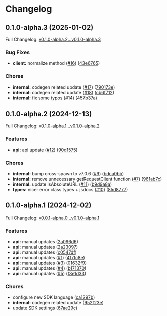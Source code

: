 # Changelog

## 0.1.0-alpha.3 (2025-01-02)

Full Changelog: [v0.1.0-alpha.2...v0.1.0-alpha.3](https://github.com/justement-api/justement-node/compare/v0.1.0-alpha.2...v0.1.0-alpha.3)

### Bug Fixes

* **client:** normalize method ([#16](https://github.com/justement-api/justement-node/issues/16)) ([43e6765](https://github.com/justement-api/justement-node/commit/43e676536bdb141ca19618e8d7bb813955efe166))


### Chores

* **internal:** codegen related update ([#17](https://github.com/justement-api/justement-node/issues/17)) ([790173e](https://github.com/justement-api/justement-node/commit/790173e51013a0bc67000cdea14dd41c174b2b2c))
* **internal:** codegen related update ([#18](https://github.com/justement-api/justement-node/issues/18)) ([cb6f712](https://github.com/justement-api/justement-node/commit/cb6f712314676569c956474c7233d7bce9f8d9b5))
* **internal:** fix some typos ([#14](https://github.com/justement-api/justement-node/issues/14)) ([457b37a](https://github.com/justement-api/justement-node/commit/457b37a652d60d3acd19b28fc2736f241c975620))

## 0.1.0-alpha.2 (2024-12-13)

Full Changelog: [v0.1.0-alpha.1...v0.1.0-alpha.2](https://github.com/justement-api/justement-node/compare/v0.1.0-alpha.1...v0.1.0-alpha.2)

### Features

* **api:** api update ([#12](https://github.com/justement-api/justement-node/issues/12)) ([90d1575](https://github.com/justement-api/justement-node/commit/90d15757177cf8188e5e7032d4412125fec1c1e4))


### Chores

* **internal:** bump cross-spawn to v7.0.6 ([#9](https://github.com/justement-api/justement-node/issues/9)) ([bdca0bb](https://github.com/justement-api/justement-node/commit/bdca0bb4b8831868bce04485b1620fdd4a443721))
* **internal:** remove unnecessary getRequestClient function ([#7](https://github.com/justement-api/justement-node/issues/7)) ([961ab7c](https://github.com/justement-api/justement-node/commit/961ab7ca834c4a1a58dd7d2c7e1dccf323eecbd8))
* **internal:** update isAbsoluteURL ([#11](https://github.com/justement-api/justement-node/issues/11)) ([b9d9a8a](https://github.com/justement-api/justement-node/commit/b9d9a8af4211cb850c949a541d1b8b0e541caa0c))
* **types:** nicer error class types + jsdocs ([#10](https://github.com/justement-api/justement-node/issues/10)) ([85d8777](https://github.com/justement-api/justement-node/commit/85d87772a0e01f6054bef2206c2d6ad75dc72d95))

## 0.1.0-alpha.1 (2024-12-02)

Full Changelog: [v0.0.1-alpha.0...v0.1.0-alpha.1](https://github.com/justement-api/justement-node/compare/v0.0.1-alpha.0...v0.1.0-alpha.1)

### Features

* **api:** manual updates ([2a096d6](https://github.com/justement-api/justement-node/commit/2a096d62e83b42b2b41ca66bce5d811c13ef04d3))
* **api:** manual updates ([2a23097](https://github.com/justement-api/justement-node/commit/2a230976fad6c031e00a4e49ac093d44643e4f54))
* **api:** manual updates ([c0547df](https://github.com/justement-api/justement-node/commit/c0547df29504892dbd19bdc19af2d45b7c537aef))
* **api:** manual updates ([#1](https://github.com/justement-api/justement-node/issues/1)) ([417fc8e](https://github.com/justement-api/justement-node/commit/417fc8e29a0d19aaf7e9756b87fbcfaa50623d21))
* **api:** manual updates ([#3](https://github.com/justement-api/justement-node/issues/3)) ([01632f9](https://github.com/justement-api/justement-node/commit/01632f9678be1c31766cae635e4ee8a7817c8661))
* **api:** manual updates ([#4](https://github.com/justement-api/justement-node/issues/4)) ([b171370](https://github.com/justement-api/justement-node/commit/b171370471babe5d305c7da8efebf03ad6012fae))
* **api:** manual updates ([#5](https://github.com/justement-api/justement-node/issues/5)) ([f3e1d33](https://github.com/justement-api/justement-node/commit/f3e1d33ed16d9999e73c651a3075d993a0f82ced))


### Chores

* configure new SDK language ([ca1297b](https://github.com/justement-api/justement-node/commit/ca1297bc64cb6a5a0b82728225b73655bdfd4d98))
* **internal:** codegen related update ([952f23e](https://github.com/justement-api/justement-node/commit/952f23ec9cd218f5f264637effac2d3bca7ffde2))
* update SDK settings ([67ae29c](https://github.com/justement-api/justement-node/commit/67ae29c8e040926fee6ebfac5e05e9ed0362c342))
